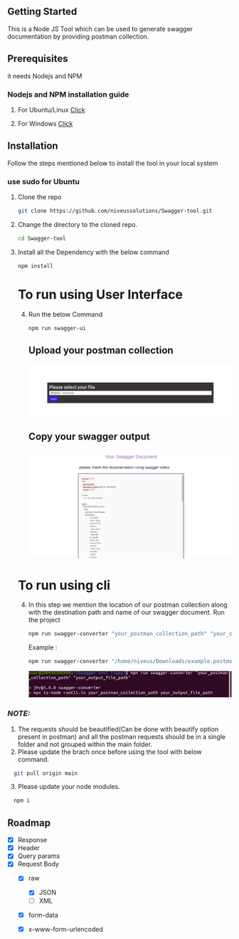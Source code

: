 
<!-- GETTING STARTED -->
## Getting Started

This is a Node JS Tool which can be used to generate swagger documentation by providing postman collection.

## Prerequisites

it needs Nodejs and NPM
  ### Nodejs and NPM installation guide 

  1. For Ubuntu/Linux [Click](https://www.geeksforgeeks.org/installation-of-node-js-on-linux/)

  2. For Windows [Click](https://www.geeksforgeeks.org/installation-of-node-js-on-windows/)
   

## Installation

Follow the steps mentioned below to install the tool in your local system 

   ### use sudo for Ubuntu

1. Clone the repo
   ```sh
   git clone https://github.com/niveussolutions/Swagger-tool.git
   ```
2. Change the directory to the cloned repo.
   ```sh
   cd Swagger-tool
   ```

3. Install all the  Dependency with the below command 
   ```sh
   npm install
   ```
   # To run using User Interface
   
   4. Run the below Command 
      ```sh
      npm run swagger-ui
      ```
      ## Upload your postman collection

      ![plot](./uploads/Screenshot%20from%202023-05-16%2014-57-41.png) 

      ## Copy your swagger output

      ![plot](./uploads/Screenshot%20from%202023-05-16%2015-34-41.png) 
   # To run using cli
   4. In this step we mention the location of our postman collection along with the destination path and name of our swagger document.
      Run the project
      ```sh
      npm run swagger-converter "your_postman_collection_path" "your_output_file_path"
      ```
      Example :
      ```sh
      npm run swagger-converter "/home/niveus/Downloads/example.postman_collection.json" "/home/niveus/Downloads/example_output.yaml"
      ```
      ![plot](./uploads/Screenshot%20from%202023-05-16%2015-03-59.png) 

### **_NOTE:_**  
 1. The requests should be beautified(Can be done with beautify option present in postman) and all the postman requests should be in a single folder and not grouped within the main folder.
 2. Please update the brach once before using the tool with below command.
 ```sh
   git pull origin main
 ```
 3. Please update your node modules.
 ```sh
   npm i
   ```
            
            

<!-- ROADMAP -->
## Roadmap

- [x] Response
- [x] Header
- [x] Query params
- [x] Request Body
   - [X] raw
      - [x] JSON
      - [ ] XML
   - [X] form-data
   - [X] x-www-form-urlencoded



   
